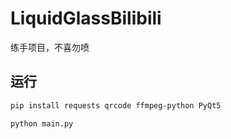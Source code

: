 # LiquidGlassBilibili

练手项目，不喜勿喷

## 运行
```bash
pip install requests qrcode ffmpeg-python PyQt5

python main.py
```
